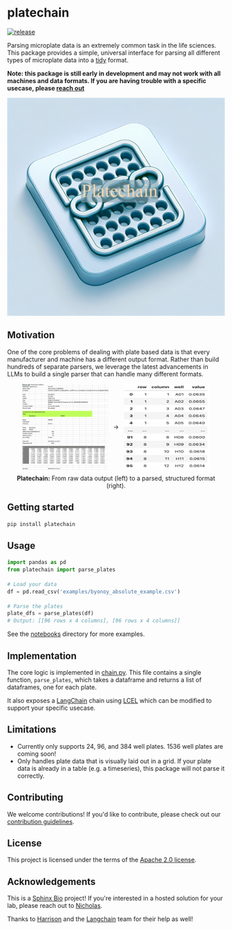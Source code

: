 # platechain

[![release](https://github.com/sphinxbio/platechain/actions/workflows/release.yml/badge.svg)](https://github.com/sphinxbio/platechain/actions/workflows/release.yml)

Parsing microplate data is an extremely common task in the life sciences. This package provides a simple, universal interface for parsing all different types of microplate data into a [tidy](https://r4ds.had.co.nz/tidy-data.html) format.

**Note: this package is still early in development and may not work with all machines and data formats. If you are having trouble with a specific usecase, please [reach out](mailto:hello@sphinxbio.com?subject=Platechain)**

![Platechain](images/platechain.png?raw=true)

## Motivation

One of the core problems of dealing with plate based data is that every manufacturer and machine has a different output format. Rather than build hundreds of separate parsers, we leverage the latest advancements in LLMs to build a single parser that can handle many different formats.

<div style="display: flex; flex-direction: column; align-items: center; justify-content: center;">
    <div style="display: flex; align-items: center; justify-content: center;">
        <img src="images/spark_raw.png?raw=true" alt="Raw Spark data" style="width: 200px; height: 200px; margin-right: 10px;"/> 
        →
        <img src="images/spark_parsed.png?raw=true" alt="Parsed dataframe" style="width: 200px; height: 200px; margin-left: 10px;"/>
    </div>
    <div style="margin-top: 10px; text-align: center;">
        <strong>Platechain:</strong> From raw data output (left) to a parsed, structured format (right).
    </div>
</div>

## Getting started

```bash
pip install platechain
```

## Usage

```python
import pandas as pd
from platechain import parse_plates

# Load your data
df = pd.read_csv('examples/byonoy_absolute_example.csv')

# Parse the plates
plate_dfs = parse_plates(df)
# Output: [[96 rows x 4 columns], [96 rows x 4 columns]]
```

See the [notebooks](./notebooks) directory for more examples.

## Implementation

The core logic is implemented in [chain.py](./src/platechain/chain.py).
This file contains a single function, `parse_plates`, which takes a dataframe and returns a list of dataframes, one for each plate.

It also exposes a [LangChain](langchain.com) chain using [LCEL](https://python.langchain.com/docs/expression_language/) which can be modified to support your specific usecase.

## Limitations

- Currently only supports 24, 96, and 384 well plates. 1536 well plates are coming soon!
- Only handles plate data that is visually laid out in a grid. If your plate data is already in a table (e.g. a timeseries), this package will not parse it correctly.

## Contributing

We welcome contributions! If you'd like to contribute, please check out our [contribution guidelines](./CONTRIBUTING.md).

## License

This project is licensed under the terms of the [Apache 2.0 license](./LICENSE).

## Acknowledgements

This is a [Sphinx Bio](sphinxbio.com) project! If you're interested in a hosted solution for your lab, please reach out to [Nicholas](mailto:nicholas@sphinxbio.com).

Thanks to [Harrison](@hwchase17) and the [Langchain](langchain.com) team for their help as well!
